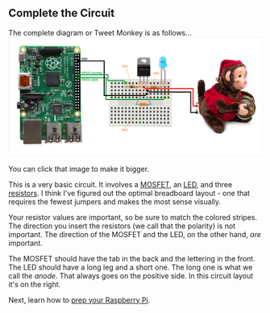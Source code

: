 ## Complete the Circuit

The complete diagram or Tweet Monkey is as follows...
![Breadboard diagram](images/breadboard-diagram.png)

You can click that image to make it bigger.

This is a very basic circuit. It involves a [MOSFET](http://www.electronics-tutorials.ws/transistor/tran_6.html), an [LED](https://en.wikipedia.org/wiki/Light-emitting_diode), and three [resistors](https://learn.sparkfun.com/tutorials/resistors). I think I've figured out the optimal breadboard layout - one that requires the fewest jumpers and makes the most sense visually.

Your resistor values are important, so be sure to match the colored stripes. The direction you insert the resistors (we call that the polarity) is not important. The direction of the MOSFET and the LED, on the other hand, _are_ important.

The MOSFET should have the tab in the back and the lettering in the front. The LED should have a long leg and a short one. The long one is what we call the _anode_. That always goes on the positive side. In this circuit layout it's on the right.

Next, learn how to [prep your Raspberry Pi](preppi.md).